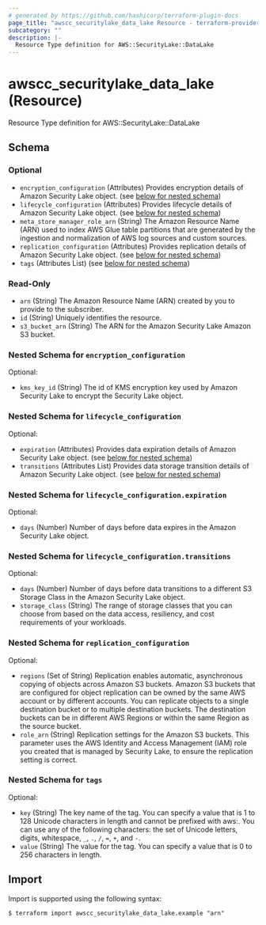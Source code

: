 ```yaml
---
# generated by https://github.com/hashicorp/terraform-plugin-docs
page_title: "awscc_securitylake_data_lake Resource - terraform-provider-awscc"
subcategory: ""
description: |-
  Resource Type definition for AWS::SecurityLake::DataLake
---
```


# awscc_securitylake_data_lake (Resource)

Resource Type definition for AWS::SecurityLake::DataLake



<!-- schema generated by tfplugindocs -->
## Schema

### Optional

- `encryption_configuration` (Attributes) Provides encryption details of Amazon Security Lake object. (see [below for nested schema](#nestedatt--encryption_configuration))
- `lifecycle_configuration` (Attributes) Provides lifecycle details of Amazon Security Lake object. (see [below for nested schema](#nestedatt--lifecycle_configuration))
- `meta_store_manager_role_arn` (String) The Amazon Resource Name (ARN) used to index AWS Glue table partitions that are generated by the ingestion and normalization of AWS log sources and custom sources.
- `replication_configuration` (Attributes) Provides replication details of Amazon Security Lake object. (see [below for nested schema](#nestedatt--replication_configuration))
- `tags` (Attributes List) (see [below for nested schema](#nestedatt--tags))

### Read-Only

- `arn` (String) The Amazon Resource Name (ARN) created by you to provide to the subscriber.
- `id` (String) Uniquely identifies the resource.
- `s3_bucket_arn` (String) The ARN for the Amazon Security Lake Amazon S3 bucket.

<a id="nestedatt--encryption_configuration"></a>
### Nested Schema for `encryption_configuration`

Optional:

- `kms_key_id` (String) The id of KMS encryption key used by Amazon Security Lake to encrypt the Security Lake object.


<a id="nestedatt--lifecycle_configuration"></a>
### Nested Schema for `lifecycle_configuration`

Optional:

- `expiration` (Attributes) Provides data expiration details of Amazon Security Lake object. (see [below for nested schema](#nestedatt--lifecycle_configuration--expiration))
- `transitions` (Attributes List) Provides data storage transition details of Amazon Security Lake object. (see [below for nested schema](#nestedatt--lifecycle_configuration--transitions))

<a id="nestedatt--lifecycle_configuration--expiration"></a>
### Nested Schema for `lifecycle_configuration.expiration`

Optional:

- `days` (Number) Number of days before data expires in the Amazon Security Lake object.


<a id="nestedatt--lifecycle_configuration--transitions"></a>
### Nested Schema for `lifecycle_configuration.transitions`

Optional:

- `days` (Number) Number of days before data transitions to a different S3 Storage Class in the Amazon Security Lake object.
- `storage_class` (String) The range of storage classes that you can choose from based on the data access, resiliency, and cost requirements of your workloads.



<a id="nestedatt--replication_configuration"></a>
### Nested Schema for `replication_configuration`

Optional:

- `regions` (Set of String) Replication enables automatic, asynchronous copying of objects across Amazon S3 buckets. Amazon S3 buckets that are configured for object replication can be owned by the same AWS account or by different accounts. You can replicate objects to a single destination bucket or to multiple destination buckets. The destination buckets can be in different AWS Regions or within the same Region as the source bucket.
- `role_arn` (String) Replication settings for the Amazon S3 buckets. This parameter uses the AWS Identity and Access Management (IAM) role you created that is managed by Security Lake, to ensure the replication setting is correct.


<a id="nestedatt--tags"></a>
### Nested Schema for `tags`

Optional:

- `key` (String) The key name of the tag. You can specify a value that is 1 to 128 Unicode characters in length and cannot be prefixed with aws:. You can use any of the following characters: the set of Unicode letters, digits, whitespace, `_`, `.`, `/`, `=`, `+`, and `-`.
- `value` (String) The value for the tag. You can specify a value that is 0 to 256 characters in length.

## Import

Import is supported using the following syntax:

```shell
$ terraform import awscc_securitylake_data_lake.example "arn"
```
